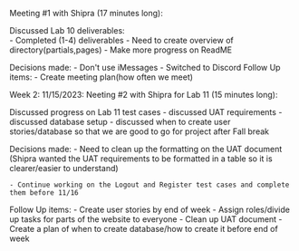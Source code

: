 Meeting #1 with Shipra (17 minutes long):
 
Discussed Lab 10 deliverables:         
    - Completed (1-4) deliverables
    - Need to create overview of directory(partials,pages)
	- Make more progress on ReadME

Decisions made: 
    - Don't use iMessages
    - Switched to Discord 
Follow Up items:
    - Create meeting plan(how often we meet)



Week 2: 11/15/2023: Neeting #2 with Shipra for Lab 11 (15 minutes long):

Discussed progress on Lab 11 test cases
    - discussed UAT requirements 
    - discussed database setup
    - discussed when to create user stories/database so that we are good to go for project after Fall break

Decisions made:
    - Need to clean up the formatting on the UAT document (Shipra wanted the UAT requirements to be formatted in a table so it is clearer/easier to understand)

    - Continue working on the Logout and Register test cases and complete them before 11/16


Follow Up items:
    - Create user stories by end of week
    - Assign roles/divide up tasks for parts of the website to everyone
    - Clean up UAT document
    - Create a plan of when to create database/how to create it before end of week 



